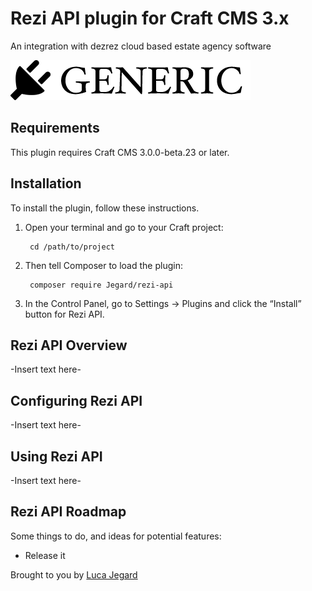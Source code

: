 # Rezi API plugin for Craft CMS 3.x

An integration with dezrez cloud based estate agency software

![Screenshot](resources/img/plugin-logo.png)

## Requirements

This plugin requires Craft CMS 3.0.0-beta.23 or later.

## Installation

To install the plugin, follow these instructions.

1. Open your terminal and go to your Craft project:

        cd /path/to/project

2. Then tell Composer to load the plugin:

        composer require Jegard/rezi-api

3. In the Control Panel, go to Settings → Plugins and click the “Install” button for Rezi API.

## Rezi API Overview

-Insert text here-

## Configuring Rezi API

-Insert text here-

## Using Rezi API

-Insert text here-

## Rezi API Roadmap

Some things to do, and ideas for potential features:

* Release it

Brought to you by [Luca Jegard](https://github.com/Jegard)
